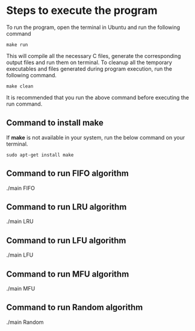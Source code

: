 # Steps to execute the program

To run the program, open the terminal in Ubuntu and run the following command

```text
make run
```

This will compile all the necessary C files, generate the corresponding output files and run them on terminal. To cleanup all the temporary executables and files generated during program execution, run the following command.

```text
make clean
```

It is recommended that you run the above command before executing the run command.

## Command to install make

If **make** is not available in your system, run the below command on your terminal.

```text
sudo apt-get install make
```

## Command to run FIFO algorithm
./main FIFO

## Command to run LRU algorithm
./main LRU

## Command to run LFU algorithm
./main LFU

## Command to run MFU algorithm
./main MFU

## Command to run Random algorithm
./main Random